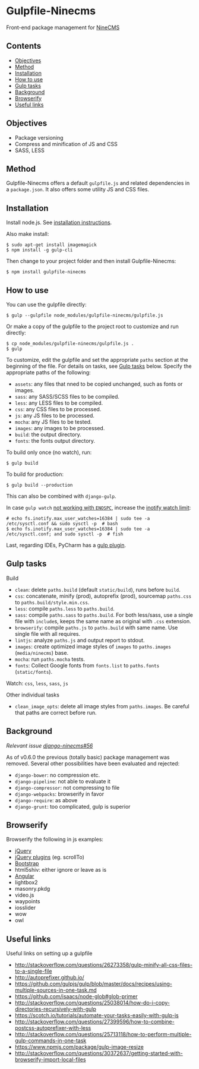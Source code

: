 Gulpfile-Ninecms
================

Front-end package management for [NineCMS](https://github.com/Wtower/django-ninecms)

Contents
--------

- [Objectives](#objectives)
- [Method](#method)
- [Installation](#installation)
- [How to use](#how-to-use)
- [Gulp tasks](#gulp-tasks)
- [Background](#background)
- [Browserify](#browserify)
- [Useful links](#useful-links)

Objectives
----------

- Package versioning
- Compress and minification of JS and CSS
- SASS, LESS

Method
------

Gulpfile-Ninecms offers a default `gulpfile.js` and related dependencies in a `package.json`.
It also offers some utility JS and CSS files.

Installation
------------

Install node.js. See [installation instructions](https://github.com/Wtower/express-experiment#install-node).

Also make install:

    $ sudo apt-get install imagemagick
    $ npm install -g gulp-cli

Then change to your project folder and then install Gulpfile-Ninecms:

    $ npm install gulpfile-ninecms

How to use
----------

You can use the gulpfile directly:

    $ gulp --gulpfile node_modules/gulpfile-ninecms/gulpfile.js

Or make a copy of the gulpfile to the project root to customize and run directly:

    $ cp node_modules/gulpfile-ninecms/gulpfile.js .
    $ gulp

To customize, edit the gulpfile and set the appropriate `paths` section at the beginning of the file.
For details on tasks, see [Gulp tasks](#gulp-tasks) below.
Specify the appropriate paths of the following:

- `assets`: any files that nned to be copied unchanged, such as fonts or images.
- `sass`: any SASS/SCSS files to be compiled.
- `less`: any LESS files to be compiled.
- `css`: any CSS files to be processed.
- `js`: any JS files to be processed.
- `mocha`: any JS files to be tested.
- `images`: any images to be processed.
- `build`: the output directory.
- `fonts`: the fonts output directory.

To build only once (no watch), run:

    $ gulp build

To build for production:

    $ gulp build --production

This can also be combined with `django-gulp`.

In case `gulp watch` [not working with `ENOSPC`](http://stackoverflow.com/questions/22475849/node-js-error-enospc), 
increase the [inotify watch limit](http://unix.stackexchange.com/questions/13751/kernel-inotify-watch-limit-reached):

    # echo fs.inotify.max_user_watches=16384 | sudo tee -a /etc/sysctl.conf && sudo sysctl -p  # bash
    $ echo fs.inotify.max_user_watches=16384 | sudo tee -a /etc/sysctl.conf; and sudo sysctl -p  # fish

Last, regarding IDEs, PyCharm has a [gulp plugin](https://www.jetbrains.com/pycharm/help/gulp-tool-window.html).


Gulp tasks
----------

Build

- `clean`: delete `paths.build` (default `static/build`), runs before `build`.
- `css`: concatenate, minify (prod), autoprefix (prod), sourcemap `paths.css` to `paths.build/style.min.css`.
- `less`: compile `paths.less` to `paths.build`.
- `sass`: compile `paths.sass` to `paths.build`.
  For both less/sass, use a single file with `include`s, keeps the same name as original with `.css` extension.
- `browserify`: compile `paths.js` to `paths.build` with same name. Use single file with all requires.
- `lintjs`: analyze `paths.js` and output report to stdout.
- `images`: create optimized image styles of `images` to `paths.images` (`media/ninecms`) base.
- `mocha`: run `paths.mocha` tests.
- `fonts`: Collect Google fonts from `fonts.list` to `paths.fonts` (`static/fonts`).

Watch: `css`, `less`, `sass`, `js`

Other individual tasks

- `clean_image_opts`: delete all image styles from `paths.images`. Be careful that paths are correct before run.

Background
----------

*Relevant issue [django-ninecms#56](https://github.com/Wtower/django-ninecms/issues/56)*

As of v0.6.0 the previous (totally basic) package management was removed.
Several other possibilities have been evaluated and rejected:

- `django-bower`: no compression etc.
- `django-pipeline`: not able to evaluate it
- `django-compressor`: not compressing to file
- `django-webpacks`: browserify in favor
- `django-require`: as above
- `django-grunt`: too complicated, gulp is superior

Browserify
----------

Browserify the following in js examples:

- [jQuery](http://rkulla.blogspot.gr/2014/04/using-browserify-with-jquery-backbonejs.html)
- [jQuery plugins](http://blog.npmjs.org/post/112064849860/using-jquery-plugins-with-npm) (eg. scrollTo)
- [Bootstrap](http://stackoverflow.com/questions/24827964/browserify-with-twitter-bootstrap)
- html5shiv: either ignore or leave as is
- [Angular](http://omarfouad.com/blog/2015/03/21/advanced-angularjs-structure-with-gulp-node-and-browserify/)
- lightbox2
- masonry.pkdg
- video.js
- waypoints
- iosslider
- wow
- owl

Useful links
------------

Useful links on setting up a gulpfile

- http://stackoverflow.com/questions/26273358/gulp-minify-all-css-files-to-a-single-file
- http://autoprefixer.github.io/
- https://github.com/gulpjs/gulp/blob/master/docs/recipes/using-multiple-sources-in-one-task.md
- https://github.com/isaacs/node-glob#glob-primer
- http://stackoverflow.com/questions/25038014/how-do-i-copy-directories-recursively-with-gulp
- https://scotch.io/tutorials/automate-your-tasks-easily-with-gulp-js
- http://stackoverflow.com/questions/27399596/how-to-combine-postcss-autoprefixer-with-less
- http://stackoverflow.com/questions/25713118/how-to-perform-multiple-gulp-commands-in-one-task
- https://www.npmjs.com/package/gulp-image-resize
- http://stackoverflow.com/questions/30372637/getting-started-with-browserify-import-local-files
